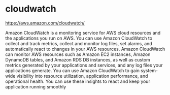 # cloudwatch

https://aws.amazon.com/cloudwatch/

Amazon CloudWatch is a monitoring service for AWS cloud resources and the
applications you run on AWS. You can use Amazon CloudWatch to collect and track
metrics, collect and monitor log files, set alarms, and automatically react to
changes in your AWS resources. Amazon CloudWatch can monitor AWS resources such
as Amazon EC2 instances, Amazon DynamoDB tables, and Amazon RDS DB instances, as
well as custom metrics generated by your applications and services, and any log
files your applications generate. You can use Amazon CloudWatch to gain
system-wide visibility into resource utilization, application performance, and
operational health. You can use these insights to react and keep your
application running smoothly
